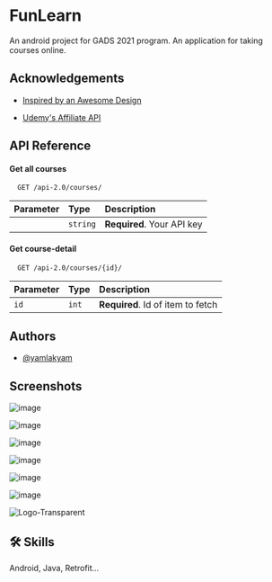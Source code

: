 
# FunLearn

An android project for GADS 2021 program. An application for taking courses online.


## Acknowledgements

 - [Inspired by an Awesome Design](https://dribbble.com/shots/15930996-Secoola-Online-Course-Mobile-UI-Kit)
 
 - [Udemy's Affiliate API](https://www.udemy.com/developers/affiliate/)

## API Reference

#### Get all courses 

```http
  GET /api-2.0/courses/
```

| Parameter | Type     | Description                |
| :-------- | :------- | :------------------------- |
|  | `string` | **Required**. Your API key |

#### Get course-detail

```http
  GET /api-2.0/courses/{id}/
```

| Parameter | Type     | Description                       |
| :-------- | :------- | :-------------------------------- |
| `id`      | `int` | **Required**. Id of item to fetch |





## Authors

- [@yamlakyam](https://www.github.com/yamlakyam)


## Screenshots

![image](https://user-images.githubusercontent.com/60112251/146548809-8d42e0dc-1263-44a8-be00-6dfe4f6473b8.png)

![image](https://user-images.githubusercontent.com/60112251/146635865-d7f6c63c-b354-4850-8624-0dde89c94f85.png)

![image](https://user-images.githubusercontent.com/60112251/146540097-a38f43a8-923c-493c-aee2-b4c38b461849.png)

![image](https://user-images.githubusercontent.com/60112251/146539618-0af74dcd-e812-4205-9b5a-f068c7e4b10a.png)

![image](https://user-images.githubusercontent.com/60112251/146539714-81c6b0dc-e278-415f-879a-6c2d8440fb05.png)

![image](https://user-images.githubusercontent.com/60112251/146635965-f2864f20-49d7-4a28-b6b7-d62c73272779.png)

![Logo-Transparent](https://user-images.githubusercontent.com/60112251/146541646-272f3c2d-6ebe-4957-a4fb-1de704b1bf19.png)


## 🛠 Skills
Android, Java, Retrofit...

